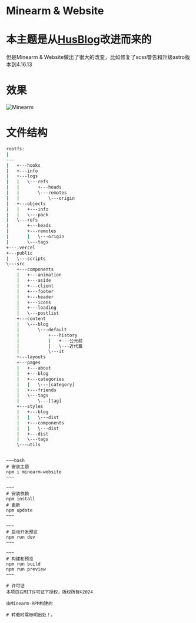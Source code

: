 # Minearm & Website
# 本主题是从[HusBlog](https://github.com/KraHsu/HsuBlog.git)改进而来的

但是Minearm & Website做出了很大的改变，比如修复了scss警告和升级astro版本到4.16.13

# 效果
![Minearm](https://portal.astro.build/_image?href=https%3A%2F%2Fstorage.googleapis.com%2Fdev-portal-bucket%2Fkotpt1ztaalrk5frua5pnwdvoh185ylgg0rio9.webp)

# 文件结构

```bash
rootfs:
|
---
|   +---hooks
|   +---info
|   +---logs
|   |   \---refs
|   |       +---heads
|   |       \---remotes
|   |           \---origin
|   +---objects
|   |   +---info
|   |   \---pack
|   \---refs
|       +---heads
|       +---remotes
|       |   \---origin
|       \---tags
+---.vercel
+---public
|   \---scripts
\---src
    +---components
    |   +---animation
    |   +---aside
    |   +---client
    |   +---footer
    |   +---header
    |   +---icons
    |   +---loading
    |   \---postlist
    +---content
    |   \---blog
    |       \---default
    |           +---history
    |           |   +---公元前
    |           |   \---近代篇
    |           \---it
    +---layouts
    +---pages
    |   +---about
    |   +---blog
    |   +---categories
    |   |   \---[category]
    |   +---friends
    |   \---tags
    |       \---[tag]
    +---styles
    |   +---blog
    |   |   \---dist
    |   +---components
    |   |   \---dist
    |   +---dist
    |   \---tags
    \---utils
```

```

~~~bash
# 安装主题
npm i minearm-website
~~~

~~~
# 安装依赖
npm install
# 更新
npm update
~~~

~~~
# 启动开发预览
npm run dev
~~~

~~~
# 构建和预览
npm run build
npm run preview
~~~

# 许可证
本项目在MIT许可证下授权，版权所有©2024

由Minearm-RPM构建的

# 转载时需标明出处！。
